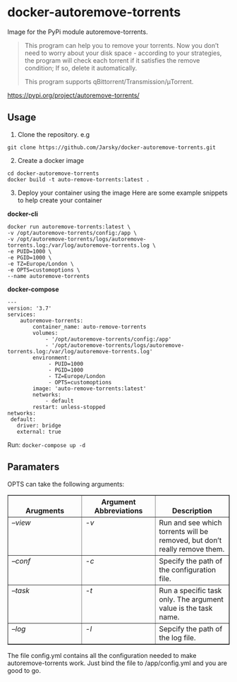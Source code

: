 # docker-autoremove-torrents

Image for the PyPi module autoremove-torrents. 



> This program can help you to remove your torrents. Now you don’t need
> to worry about your disk space - according to your strategies, the
> program will check each torrent if it satisfies the remove condition;
> If so, delete it automatically.
> 
> This program supports qBittorrent/Transmission/μTorrent.

https://pypi.org/project/autoremove-torrents/

## Usage

1. Clone the repository. e.g

```shell
git clone https://github.com/Jarsky/docker-autoremove-torrents.git
```

2. Create a docker image
```shell
cd docker-autoremove-torrents
docker build -t auto-remove-torrents:latest .
```

3. Deploy your container using the image
Here are some example snippets to help create your container

**docker-cli**

```shell 
docker run autoremove-torrents:latest \
-v /opt/autoremove-torrents/config:/app \
-v /opt/autoremove-torrents/logs/autoremove-torrents.log:/var/log/autoremove-torrents.log \
-e PUID=1000 \
-e PGID=1000 \
-e TZ=Europe/London \
-e OPTS=customoptions \
--name autoremove-torrents
```

**docker-compose**

```shell
---
version: '3.7'
services:
    autoremove-torrents:
        container_name: auto-remove-torrents
        volumes:
            - '/opt/autoremove-torrents/config:/app'
            - '/opt/autoremove-torrents/logs/autoremove-torrents.log:/var/log/autoremove-torrents.log'
        environment:
             - PUID=1000
             - PGID=1000
             - TZ=Europe/London
             - OPTS=customoptions
        image: 'auto-remove-torrents:latest'
        networks:
            - default
        restart: unless-stopped
networks:
 default:
   driver: bridge
   external: true
```
Run: `docker-compose up -d`

## Paramaters

OPTS can take the following arguments:

<table border="1" class="docutils">
<colgroup>
<col width="33%">
<col width="33%">
<col width="33%">
</colgroup>
<thead valign="bottom">
<tr class="row-odd"><th class="head">Arugments</th>
<th class="head">Argument Abbreviations</th>
<th class="head">Description</th>
</tr>
</thead>
<tbody valign="top">
<tr class="row-even"><td><cite>–view</cite></td>
<td><cite>-v</cite></td>
<td>Run and see which torrents will be removed, but don’t really remove them.</td>
</tr>
<tr class="row-odd"><td><cite>–conf</cite></td>
<td><cite>-c</cite></td>
<td>Specify the path of the configuration file.</td>
</tr>
<tr class="row-even"><td><cite>–task</cite></td>
<td><cite>-t</cite></td>
<td>Run a specific task only. The argument value is the task name.</td>
</tr>
<tr class="row-odd"><td><cite>–log</cite></td>
<td><cite>-l</cite></td>
<td>Sepcify the path of the log file.</td>
</tr>
</tbody>
</table>

The file config.yml contains all the configuration needed to make autoremove-torrents work. Just bind the file to /app/config.yml and you are good to go.
